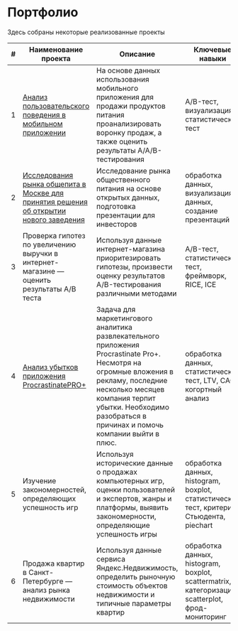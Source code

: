 # Портфолио
Здесь собраны некоторые реализованные проекты

| # | Наименование проекта | Описание | Ключевые навыки |
| ----------- | ----------- | ----------- | ----------- |
| 1 | [Анализ пользовательского поведения в мобильном приложении](https://github.com/vadimstupakov/Portfolio/tree/e7f2972fef175b977800bdb3eacdf50502d153dd/User%20Behaviour) | На основе данных использования мобильного приложения для продажи продуктов питания проанализировать воронку продаж, а также оценить результаты A/A/B-тестирования | A/B-тест, визуализация, статистический тест |
| 2 | [Исследования рынка общепита в Москве для принятия решения об открытии нового заведения](https://github.com/vadimstupakov/Portfolio/tree/a6614ddcc4300510154749fb1e9fe7c84c516650/Restaurant%20Market) | Исследование рынка общественного питания на основе открытых данных, подготовка презентации для инвесторов | обработка данных, визуализация данных, создание презентаций |
| 3 | Проверка гипотез по увеличению выручки в интернет-магазине — оценить результаты A/B теста |Используя данные интернет-магазина приоритезировать гипотезы, произвести оценку результатов A/B-тестирования различными методами | A/B-тест, статистический тест, фреймворк, RICE, ICE |
| 4 | [Анализ убытков приложения ProcrastinatePRO+](https://github.com/vadimstupakov/Portfolio/tree/1be2d55c3cfe4c05b75263ff46b58a65786a23b5/Procrastinate%20Pro%20%2B) | Задача для маркетингового аналитика развлекательного приложения Procrastinate Pro+. Несмотря на огромные вложения в рекламу, последние несколько месяцев компания терпит убытки. Необходимо разобраться в причинах и помочь компании выйти в плюс. | обработка данных, статистический тест, LTV, CAC, когортный анализ |
| 5 | Изучение закономерностей, определяющих успешность игр | Используя исторические данные о продажах компьютерных игр, оценки пользователей и экспертов, жанры и платформы, выявить закономерности, определяющие успешность игры | обработка данных, histogram, boxplot, статистический тест, критерий Стьюдента, piechart|
| 6 |Продажа квартир в Санкт-Петербурге — анализ рынка недвижимости | Используя данные сервиса Яндекс.Недвижимость, определить рыночную стоимость объектов недвижимости и типичные параметры квартир | обработка данных, histogram, boxplot, scattermatrix, категоризация, scatterplot,  фрод-мониторинг|

